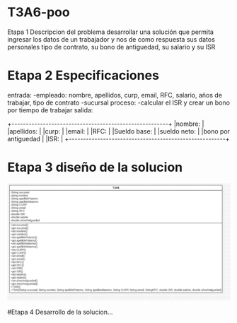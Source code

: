 # T3A6-poo
Etapa 1 Descripcion del problema
desarrollar una solución que permita ingresar los datos de un trabajador y nos de como respuesta sus datos personales tipo de contrato, su bono de antiguedad, su salario y su ISR

# Etapa 2 Especificaciones
entrada: -empleado: nombre, apellidos, curp, email, RFC, salario, años de trabajar, tipo de contrato -sucursal proceso: -calcular el ISR y crear un bono por tiempo de trabajar salida:


 +-------------------------------------------------------+
 |nombre:                                                |
 |apellidos:                                             |
 |curp:                                                  |
 |email:                                                 |
 |RFC:                                                   |
 |Sueldo base:                                           |
 |sueldo neto:                                           |
 |bono por antiguedad                                    |
 |ISR:                                                   |
 +-------------------------------------------------------+

# Etapa 3 diseño de la solucion 
![](https://github.com/Aburtoasahin/T3A6-poo/blob/main/clases.jpeg)

#Etapa 4 Desarrollo de la solucion...
